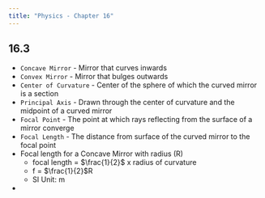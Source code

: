 ```yaml
---
title: "Physics - Chapter 16"
---
```



## 16.3

- `Concave Mirror` - Mirror that curves inwards
- `Convex Mirror` - Mirror that bulges outwards
- `Center of Curvature` - Center of the sphere of which the curved mirror is a section
- `Principal Axis` - Drawn through the center of curvature and the midpoint of a curved mirror
- `Focal Point` - The point at which rays reflecting from the surface of a mirror converge
- `Focal Length` - The distance from surface of the curved mirror to the focal point
- Focal length for a Concave Mirror with radius (R)
	- focal length = $\frac{1}{2}$ x radius of curvature
	- f = $\frac{1}{2}$R
	- SI Unit: m
- 
